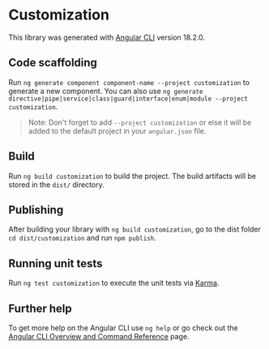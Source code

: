 # Customization

This library was generated with [Angular CLI](https://github.com/angular/angular-cli) version 18.2.0.

## Code scaffolding

Run `ng generate component component-name --project customization` to generate a new component. You can also use `ng generate directive|pipe|service|class|guard|interface|enum|module --project customization`.
> Note: Don't forget to add `--project customization` or else it will be added to the default project in your `angular.json` file. 

## Build

Run `ng build customization` to build the project. The build artifacts will be stored in the `dist/` directory.

## Publishing

After building your library with `ng build customization`, go to the dist folder `cd dist/customization` and run `npm publish`.

## Running unit tests

Run `ng test customization` to execute the unit tests via [Karma](https://karma-runner.github.io).

## Further help

To get more help on the Angular CLI use `ng help` or go check out the [Angular CLI Overview and Command Reference](https://angular.dev/tools/cli) page.
